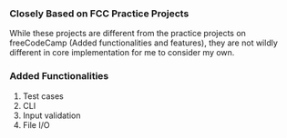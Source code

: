 ### Closely Based on FCC Practice Projects
While these projects are different from the practice projects on freeCodeCamp (Added functionalities and features), they are not wildly different in core implementation for me to consider my own.

### Added Functionalities

1) Test cases
2) CLI
3) Input validation
4) File I/O